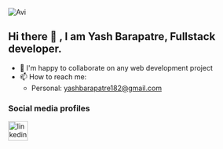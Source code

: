 ![Avi](me.gif)

## Hi there 👋 , I am **Yash Barapatre**, Fullstack developer.
- 👯 I'm happy to collaborate on any web development project
- 📫 How to reach me: 
  - Personal: yashbarapatre182@gmail.com

### Social media profiles
[<img src='https://cdn.jsdelivr.net/npm/simple-icons@3.0.1/icons/linkedin.svg' alt='linkedin' height='40'>](https://www.linkedin.com/in/yash12patre/) 
